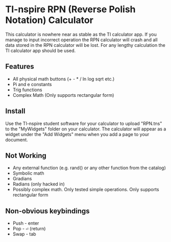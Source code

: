 # TI-nspire RPN (Reverse Polish Notation) Calculator

This calculator is nowhere near as stable as the TI calculator app. If you manage to input incorrect operation the RPN calculator will crash and all data stored in the RPN calculator will be lost. For any lengthy calculation the TI calculator app should be used.

## Features
* All physical math buttons (+ - * / ln log sqrt etc.)
* Pi and e constants
* Trig functions
* Complex Math (Only supports rectangular form)

## Install
Use the TI-nspire student software for your calculator to upload "RPN.tns" to the "MyWidgets" folder on your calculator. The calculator will appear as a widget under the "Add Widgets" menu when you add a page to your document.

## Not Working
* Any external function (e.g. rand() or any other function from the catalog)
* Symbolic math
* Gradians
* Radians (only hacked in)
* Possibly complex math. Only tested simple operations. Only supports rectangular form

## Non-obvious keybindings
* Push - enter
* Pop - <kbd>⏎</kbd> (return)
* Swap - tab
